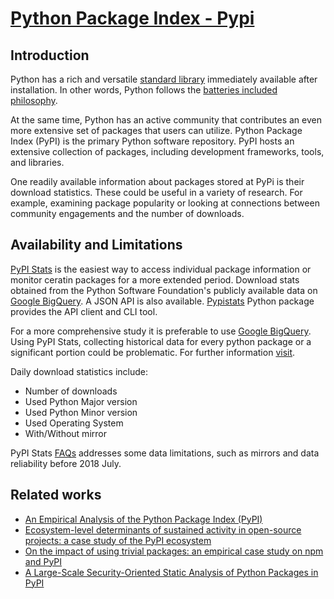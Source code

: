 # [Python Package Index - Pypi](https://pypi.org/)

## Introduction

Python has a rich and versatile [standard library](https://docs.python.org/3/py-modindex.html) immediately available after installation. In other words, Python follows the [batteries included philosophy](https://www.python.org/dev/peps/pep-0206/#id3).

At the same time, Python has an active community that contributes an even more extensive set of packages that users can utilize. Python Package Index (PyPI) is the primary Python software repository.
PyPI hosts an extensive collection of packages, including development frameworks, tools, and libraries.

One readily available information about packages stored at PyPi is their download statistics. These could be useful in a variety of research. For example, examining package popularity or looking at connections between community engagements and the number of downloads.

## Availability and Limitations

[PyPI Stats](https://pypistats.org/about) is the easiest way to access individual package information or monitor ceratin packages for a more extended period. Download stats obtained from the Python Software Foundation's publicly available data on [Google BigQuery](https://cloud.google.com/bigquery). A JSON API is also available. [Pypistats](https://pypi.org/project/pypistats/) Python package provides the API client and CLI tool.

For a more comprehensive study 
it is preferable to use [Google BigQuery](https://cloud.google.com/bigquery). Using PyPI Stats, collecting historical data for every python package or a significant portion could be problematic. For further information [visit](https://pypistats.org/api/). 

Daily download statistics include:
- Number of downloads
- Used Python Major version
- Used Python Minor version
- Used Operating System
- With/Without mirror

PyPI Stats [FAQs](https://pypistats.org/faqs) addresses some data limitations, such as mirrors and data reliability before 2018 July.

## Related works

- [An Empirical Analysis of the Python Package Index (PyPI)](https://arxiv.org/abs/1907.11073)
- [Ecosystem-level determinants of sustained activity in open-source projects: a case study of the PyPI ecosystem](https://dl.acm.org/doi/abs/10.1145/3236024.3236062)
- [On the impact of using trivial packages: an empirical case study on npm and PyPI](https://link.springer.com/article/10.1007/s10664-019-09792-9)
- [A Large-Scale Security-Oriented Static Analysis of Python Packages in PyPI](https://ieeexplore.ieee.org/abstract/document/9647791)